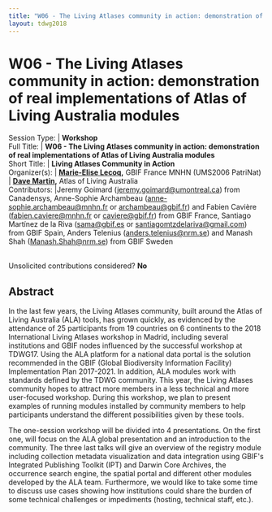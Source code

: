 ```yaml
---
title: "W06 - The Living Atlases community in action: demonstration of real implementations of Atlas of Living Australia modules"
layout: tdwg2018
---
```


# W06 - The Living Atlases community in action: demonstration of real implementations of Atlas of Living Australia modules

Session Type: | **Workshop**  
Full Title:   | **W06 - The Living Atlases community in action: demonstration of real implementations of Atlas of Living Australia modules**  
Short Title:  | **Living Atlases Community in Action**  
Organizer(s): | **[Marie-Elise Lecoq](mailto:melecoq@gbif.fr),** GBIF France MNHN (UMS2006 PatriNat)  
              | **[Dave Martin](mailto:David.Martin@csiro.au),** Atlas of Living Australia  
Contributors: |Jeremy Goimard (jeremy.goimard@umontreal.ca) from Canadensys, Anne-Sophie Archambeau (anne-sophie.archambeau@mnhn.fr or archambeau@gbif.fr) and Fabien Cavière (fabien.caviere@mnhn.fr or caviere@gbif.fr) from GBIF France, Santiago Martínez de la Riva (sama@gbif.es or santiagomtzdelariva@gmail.com) from GBIF Spain, Anders Telenius (anders.telenius@nrm.se) and Manash Shah (Manash.Shah@nrm.se) from GBIF Sweden  


<p><br />Unsolicited contributions considered?  <strong>No</strong></p>  

<!--
**How many 80-minute sessions are you requesting?** 2
Technical Requirements: | No
-->  

## Abstract  

In the last few years, the Living Atlases community, built around the Atlas of Living Australia (ALA) tools, has grown quickly, as evidenced by the attendance of 25 participants from 19 countries on 6 continents to the 2018 International Living Atlases workshop in Madrid, including several institutions and GBIF nodes influenced by the successful workshop at TDWG17. Using the ALA platform for a national data portal is the solution recommended in the GBIF (Global Biodiversity Information Facility) Implementation Plan 2017-2021. In addition, ALA modules work with standards defined by the TDWG community. This year, the Living Atlases community hopes to attract more members in a less technical and more user-focused workshop. During this workshop, we plan to present examples of running modules installed by community members to help participants understand the different possibilities given by these tools.



The one-session workshop will be divided into 4 presentations. On the first one, will focus on the ALA global presentation and an introduction to the community. The three last talks will give an overview of the registry module including collection metadata visualization and data integration using GBIF's Integrated Publishing Toolkit (IPT) and Darwin Core Archives, the occurrence search engine, the spatial portal and different other modules developed by the ALA team. Furthermore, we would like to take some time to discuss use cases showing how institutions could share the burden of some technical challenges or impediments (hosting, technical staff, etc.).
